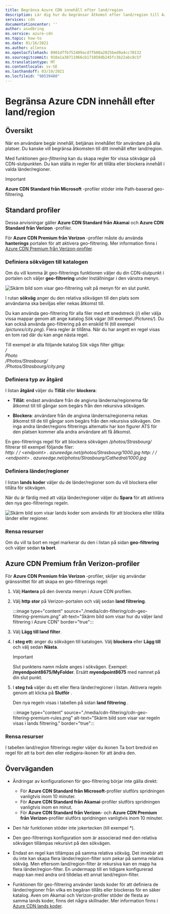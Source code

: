 ```yaml
---
title: Begränsa Azure CDN innehåll efter land/region
description: Lär dig hur du begränsar åtkomst efter land/region till Azure CDN innehåll med hjälp av funktionen för geo-filtrering.
services: cdn
documentationcenter: ''
author: asudbring
ms.service: azure-cdn
ms.topic: how-to
ms.date: 01/16/2021
ms.author: allensu
ms.openlocfilehash: 8901dffb752409acd7fb08a2025bed9a4cc70132
ms.sourcegitcommit: 910a1a38711966cb171050db245fc3b22abc8c5f
ms.translationtype: MT
ms.contentlocale: sv-SE
ms.lasthandoff: 03/19/2021
ms.locfileid: "98539480"
---
```

# <a name="restrict-azure-cdn-content-by-countryregion"></a>Begränsa Azure CDN innehåll efter land/region

## <a name="overview"></a>Översikt
När en användare begär innehåll, betjänas innehållet för användare på alla platser. Du kanske vill begränsa åtkomsten till ditt innehåll efter land/region. 

Med funktionen *geo-filtrering* kan du skapa regler för vissa sökvägar på CDN-slutpunkten. Du kan ställa in regler för att tillåta eller blockera innehåll i valda länder/regioner.

> [!IMPORTANT]
> **Azure CDN Standard från Microsoft** -profiler stöder inte Path-baserad geo-filtrering.
> 

## <a name="standard-profiles"></a>Standard profiler

Dessa anvisningar gäller **Azure CDN Standard från Akamai** och **Azure CDN Standard från Verizon** -profiler.

För **Azure CDN Premium från Verizon** -profiler måste du använda **hanterings** portalen för att aktivera geo-filtrering. Mer information finns i [Azure CDN Premium från Verizon-profiler](#azure-cdn-premium-from-verizon-profiles).

### <a name="define-the-directory-path"></a>Definiera sökvägen till katalogen
Om du vill komma åt geo-filtrerings funktionen väljer du din CDN-slutpunkt i portalen och väljer **geo-filtrering** under Inställningar i den vänstra menyn. 

![Skärm bild som visar geo-filtrering valt på menyn för en slut punkt.](./media/cdn-filtering/cdn-geo-filtering-standard.png)

I rutan **sökväg** anger du den relativa sökvägen till den plats som användarna ska beviljas eller nekas åtkomst till. 

Du kan använda geo-filtrering för alla filer med ett snedstreck (/) eller välja vissa mappar genom att ange katalog Sök vägar (till exempel */Pictures/*). Du kan också använda geo-filtrering på en enskild fil (till exempel */pictures/city.png*). Flera regler är tillåtna. När du har angett en regel visas en tom rad där du kan ange nästa regel.

Till exempel är alla följande katalog Sök vägs filter giltiga:   
*/*                                 
*Photo*     
*/Photos/Strasbourg/*     
*/Photos/Strasbourg/city.png*

### <a name="define-the-type-of-action"></a>Definiera typ av åtgärd

I listan **åtgärd** väljer du **Tillåt** eller **blockera**: 

- **Tillåt**: endast användare från de angivna länderna/regionerna får åtkomst till till gångar som begärs från den rekursiva sökvägen.

- **Blockera**: användare från de angivna länderna/regionerna nekas åtkomst till de till gångar som begärs från den rekursiva sökvägen. Om inga andra länder/regions filtrerings alternativ har kon figurer ATS för den platsen kommer alla andra användare att få åtkomst.

En geo-filtrerings regel för att blockera sökvägen */photos/Strasbourg/* filtrerar till exempel följande filer:     
*http: \/ / \<endpoint> . azureedge.net/photos/Strasbourg/1000.jpg* 
 *http: \/ / \<endpoint> . azureedge.net/photos/Strasbourg/Cathedral/1000.jpg*

### <a name="define-the-countriesregions"></a>Definiera länder/regioner

I listan **lands koder** väljer du de länder/regioner som du vill blockera eller tillåta för sökvägen. 

När du är färdig med att välja länder/regioner väljer du **Spara** för att aktivera den nya geo-filtrerings regeln. 

![Skärm bild som visar lands koder som används för att blockera eller tillåta länder eller regioner.](./media/cdn-filtering/cdn-geo-filtering-rules.png)

### <a name="clean-up-resources"></a>Rensa resurser

Om du vill ta bort en regel markerar du den i listan på sidan **geo-filtrering** och väljer sedan **ta bort**.

## <a name="azure-cdn-premium-from-verizon-profiles"></a>Azure CDN Premium från Verizon-profiler

För **Azure CDN Premium från Verizon** -profiler, skiljer sig användar gränssnittet för att skapa en geo-filtrerings regel:

1. Välj **Hantera** på den översta menyn i Azure CDN profilen.

2. Välj **http stor** på Verizon-portalen och välj sedan **land filtrering**.

    :::image type="content" source="./media/cdn-filtering/cdn-geo-filtering-premium.png" alt-text="Skärm bild som visar hur du väljer land filtrering i Azure CDN" border="true":::
  
3. Välj **Lägg till land filter**.

4. I **steg ett:** anger du sökvägen till katalogen. Välj **blockera** eller **Lägg till** och välj sedan **Nästa**.

    > [!IMPORTANT]
    > Slut punktens namn måste anges i sökvägen.  Exempel: **/myendpoint8675/MyFolder**.  Ersätt **myendpoint8675** med namnet på din slut punkt.
    > 
    
5. I **steg två** väljer du ett eller flera länder/regioner i listan. Aktivera regeln genom att klicka på **Slutför** . 
    
    Den nya regeln visas i tabellen på sidan **land filtrering** .
    
    :::image type="content" source="./media/cdn-filtering/cdn-geo-filtering-premium-rules.png" alt-text="Skärm bild som visar var regeln visas i lands filtrering." border="true":::
 
### <a name="clean-up-resources"></a>Rensa resurser
I tabellen land/region filtrerings regler väljer du ikonen Ta bort bredvid en regel för att ta bort den eller redigera-ikonen för att ändra den.

## <a name="considerations"></a>Överväganden
* Ändringar av konfigurationen för geo-filtrering börjar inte gälla direkt:
   * För **Azure CDN Standard från Microsoft**-profiler slutförs spridningen vanligtvis inom 10 minuter. 
   * För **Azure CDN Standard från Akamai**-profiler slutförs spridningen vanligtvis inom en minut. 
   * För **Azure CDN Standard från Verizon**- och **Azure CDN Premium från Verizon**-profiler slutförs spridningen vanligtvis inom 10 minuter. 
 
* Den här funktionen stöder inte jokertecken (till exempel *).

* Den geo-filtrerings konfiguration som är associerad med den relativa sökvägen tillämpas rekursivt på den sökvägen.

* Endast en regel kan tillämpas på samma relativa sökväg. Det innebär att du inte kan skapa flera länder/region-filter som pekar på samma relativa sökväg. Men eftersom land/region-filter är rekursiva kan en mapp ha flera länder/region-filter. En undermapp till en tidigare konfigurerad mapp kan med andra ord tilldelas ett annat land/region-filter.

* Funktionen för geo-filtrering använder lands koder för att definiera de länder/regioner från vilka en begäran tillåts eller blockeras för en säker katalog. Även om Akamai och Verizon-profiler stöder de flesta av samma lands koder, finns det några skillnader. Mer information finns i [Azure CDN lands koder](/previous-versions/azure/mt761717(v=azure.100)). 

